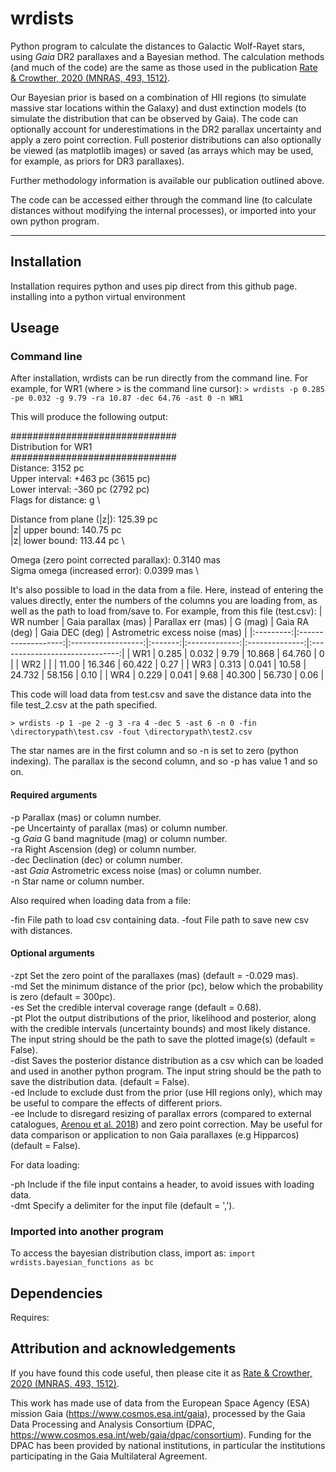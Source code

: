 # wrdists
Python program to calculate the distances to Galactic Wolf-Rayet stars, using *Gaia* DR2 parallaxes and a Bayesian method. The calculation methods (and much of the code) are the same as those used in the publication [Rate & Crowther, 2020 (MNRAS, 493, 1512)](https://ui.adsabs.harvard.edu/abs/2020MNRAS.493.1512R/abstract). 

Our Bayesian prior is based on a combination of HII regions (to simulate massive star locations within the Galaxy) and dust extinction models (to simulate the distribution that can be observed by Gaia). The code can optionally account for underestimations in the DR2 parallax uncertainty and apply a zero point correction. Full posterior distributions can also optionally be viewed (as matplotlib images) or saved (as arrays which may be used, for example, as priors for DR3 parallaxes). 

Further methodology information is available our publication outlined above.

The code can be accessed either through the command line (to calculate distances without modifying the internal processes), or imported into your own python program.

---

## Installation

Installation requires python and uses pip direct from this github page. 
installing into a python virtual environment

## Useage

### Command line

After installation, wrdists can be run directly from the command line. For example, for WR1 (where > is the command line cursor):
```> wrdists -p 0.285 -pe 0.032 -g 9.79 -ra 10.87 -dec 64.76 -ast 0 -n WR1```

This will produce the following output:

############################## \
Distribution for WR1 \
############################## \
Distance: 3152 pc \
Upper interval: +463 pc (3615 pc) \
Lower interval: -360 pc (2792 pc) \
Flags for distance:  g \

Distance from plane (|z|): 125.39 pc \
|z| upper bound: 140.75 pc \
|z| lower bound: 113.44 pc \

Omega (zero point corrected parallax): 0.3140 mas \
Sigma omega (increased error): 0.0399 mas \


It's also possible to load in the data from a file. Here, instead of entering the values directly, enter the numbers of the columns you are loading from, as well as the path to load from/save to. For example, from this file (test.csv):
| WR number | Gaia parallax (mas) | Parallax err (mas) | G (mag) | Gaia RA (deg) | Gaia DEC (deg) | Astrometric excess noise (mas) |
|:---------:|:-------------------:|:------------------:|:-------:|:-------------:|:--------------:|:------------------------------:|
| WR1       | 0.285               | 0.032              | 9.79    | 10.868        |  64.760        |            0                   |
| WR2       |                     |                    | 11.00   | 16.346        |  60.422        |           0.27                 |
| WR3       | 0.313               | 0.041              | 10.58   | 24.732        |  58.156        |           0.10                 |
| WR4       | 0.229               | 0.041              | 9.68    | 40.300        |  56.730        |           0.06                 |

This code will load data from test.csv and save the distance data into the file test_2.csv at the path specified.

```> wrdists -p 1 -pe 2 -g 3 -ra 4 -dec 5 -ast 6 -n 0 -fin \directorypath\test.csv -fout \directorypath\test2.csv``` 

The star names are in the first column and so -n is set to zero (python indexing). The parallax is the second column, and so -p has value 1 and so on. 

#### Required arguments

-p Parallax (mas) or column number.\
-pe Uncertainty of parallax (mas) or column number.\
-g *Gaia* G band magnitude (mag) or column number.\
-ra Right Ascension (deg) or column number.\
-dec Declination (dec) or column number.\
-ast *Gaia* Astrometric excess noise (mas) or column number.\
-n Star name or column number.

Also required when loading data from a file:

-fin File path to load csv containing data.
-fout File path to save new csv with distances. 


#### Optional arguments

-zpt Set the zero point of the parallaxes (mas) (default = -0.029 mas).\
-md Set the minimum distance of the prior (pc), below which the probability is zero (default = 300pc). \
-es Set the credible interval coverage range (default = 0.68). \
-pt Plot the output distributions of the prior, likelihood and posterior, along with the credible intervals (uncertainty bounds) and most likely distance. The input string should be the path to save the plotted image(s) (default = False). \
-dist Saves the posterior distance distribution as a csv which can be loaded and used in another python program. The input string should be the path to save the distribution data. (default = False). \
-ed Include to exclude dust from the prior (use HII regions only), which may be useful to compare the effects of different priors. \
-ee Include to disregard resizing of parallax errors (compared to external catalogues, [Arenou et al. 2018](https://ui.adsabs.harvard.edu/abs/2018A%26A...616A..17A/abstract)) and zero point correction. May be useful for data comparison or application to non Gaia parallaxes (e.g Hipparcos) (default = False).

For data loading: 

-ph Include if the file input contains a header, to avoid issues with loading data. \
-dmt Specify a delimiter for the input file (default = ',').


### Imported into another program

To access the bayesian distribution class, import as:
```import wrdists.bayesian_functions as bc```

## Dependencies

Requires: 

## Attribution and acknowledgements
If you have found this code useful, then please cite it as [Rate & Crowther, 2020 (MNRAS, 493, 1512)](https://ui.adsabs.harvard.edu/abs/2020MNRAS.493.1512R/abstract).

This work has made use of data from the European Space Agency (ESA) mission Gaia (https://www.cosmos.esa.int/gaia), processed by the Gaia Data Processing and Analysis Consortium (DPAC, https://www.cosmos.esa.int/web/gaia/dpac/consortium). Funding for the DPAC has been provided by national institutions, in particular the institutions participating in the Gaia Multilateral Agreement.
